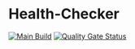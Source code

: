 # Health-Checker

[![Main Build](https://github.com/radixhomework/healthchecker/actions/workflows/main-push-build.yml/badge.svg)](https://github.com/radixhomework/healthchecker/actions/workflows/main-push-build.yml)
[![Quality Gate Status](https://sonarcloud.io/api/project_badges/measure?project=io.github.radixhomework%3Ahealthchecker&metric=alert_status)](https://sonarcloud.io/summary/new_code?id=io.github.radixhomework%3Ahealthchecker)
